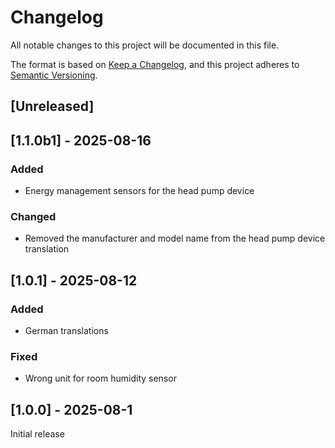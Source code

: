 # Changelog

All notable changes to this project will be documented in this file.

The format is based on [Keep a Changelog](https://keepachangelog.com/en/1.0.0/),
and this project adheres to [Semantic Versioning](https://semver.org/spec/v2.0.0.html).

## [Unreleased]

## [1.1.0b1] - 2025-08-16

### Added

- Energy management sensors for the head pump device

### Changed

- Removed the manufacturer and model name from the head pump device translation

## [1.0.1] - 2025-08-12

### Added

- German translations

### Fixed

- Wrong unit for room humidity sensor

## [1.0.0] - 2025-08-1

Initial release
